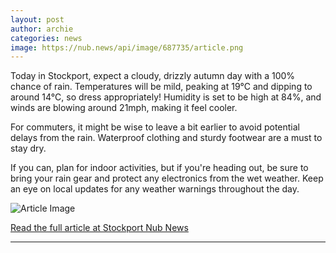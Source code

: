 ```yaml
---
layout: post
author: archie
categories: news
image: https://nub.news/api/image/687735/article.png
---
```

Today in Stockport, expect a cloudy, drizzly autumn day with a 100% chance of rain. Temperatures will be mild, peaking at 19°C and dipping to around 14°C, so dress appropriately! Humidity is set to be high at 84%, and winds are blowing around 21mph, making it feel cooler. 

For commuters, it might be wise to leave a bit earlier to avoid potential delays from the rain. Waterproof clothing and sturdy footwear are a must to stay dry. 

If you can, plan for indoor activities, but if you're heading out, be sure to bring your rain gear and protect any electronics from the wet weather. Keep an eye on local updates for any weather warnings throughout the day.

![Article Image](https://nub.news/api/image/687735/article.png)

[Read the full article at Stockport Nub News](https://stockport.nub.news/news/weather-news/todays-weather-in-stockport-3-september-270686)

---
